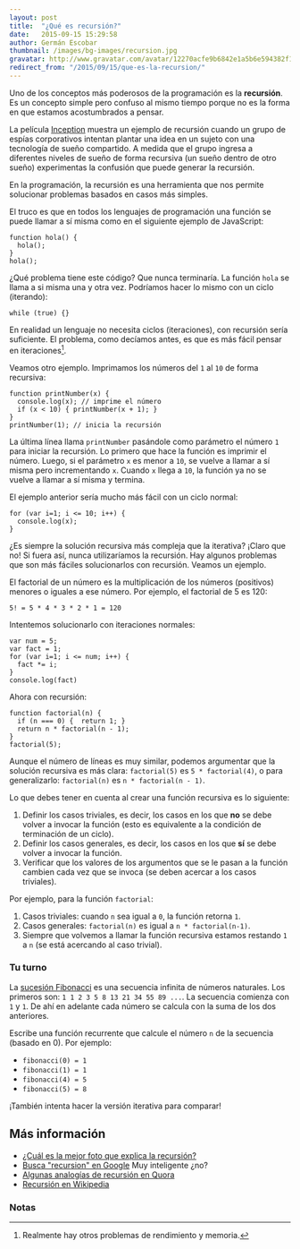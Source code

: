 ```yaml
---
layout: post
title:  "¿Qué es recursión?"
date:   2015-09-15 15:29:58
author: Germán Escobar
thumbnail: /images/bg-images/recursion.jpg
gravatar: http://www.gravatar.com/avatar/12270acfe9b6842e1a5b6e594382f149.jpg?s=80
redirect_from: "/2015/09/15/que-es-la-recursion/"
---
```


Uno de los conceptos más poderosos de la programación es la **recursión**. Es un concepto simple pero confuso al mismo tiempo porque no es la forma en que estamos acostumbrados a pensar.<!--more-->

La película <a href="http://www.imdb.com/title/tt1375666/" target="_blank">Inception</a> muestra un ejemplo de recursión cuando un grupo de espías corporativos intentan plantar una idea en un sujeto con una tecnología de sueño compartido. A medida que el grupo ingresa a diferentes niveles de sueño de forma recursiva (un sueño dentro de otro sueño) experimentas la confusión que puede generar la recursión.

En la programación, la recursión es una herramienta que nos permite solucionar problemas basados en casos más simples.

El truco es que en todos los lenguajes de programación una función se puede llamar a sí misma como en el siguiente ejemplo de JavaScript:

<pre><code class="overflow javascript">function hola() {
  hola();
}
hola();</code></pre>

¿Qué problema tiene este código? Que nunca terminaría. La función `hola` se llama a si misma una y otra vez. Podríamos hacer lo mismo con un ciclo (iterando):

<pre><code class="overflow javascript">while (true) {}</code></pre>

En realidad un lenguaje no necesita ciclos (iteraciones), con recursión sería suficiente. El problema, como decíamos antes, es que es más fácil pensar en iteraciones[^1].

Veamos otro ejemplo. Imprimamos los números del `1` al `10` de forma recursiva:

<pre><code class="overflow javascript">function printNumber(x) {
  console.log(x); // imprime el número
  if (x < 10) { printNumber(x + 1); }
}
printNumber(1); // inicia la recursión</code></pre>

La última línea llama `printNumber` pasándole como parámetro el número `1` para iniciar la recursión. Lo primero que hace la función es imprimir el número. Luego, si el parámetro `x` es menor a `10`, se vuelve a llamar a sí misma pero incrementando `x`. Cuando `x` llega a `10`, la función ya no se vuelve a llamar a sí misma y termina.

El ejemplo anterior sería mucho más fácil con un ciclo normal:

<pre><code class="overflow javascript">for (var i=1; i <= 10; i++) {
  console.log(x);
}</code></pre>

¿Es siempre la solución recursiva más compleja que la iterativa? ¡Claro que no! Si fuera así, nunca utilizaríamos la recursión. Hay algunos problemas que son más fáciles solucionarlos con recursión. Veamos un ejemplo.

El factorial de un número es la multiplicación de los números (positivos) menores o iguales a ese número. Por ejemplo, el factorial de 5 es 120:

<pre><code class="overflow shell">5! = 5 * 4 * 3 * 2 * 1 = 120</code></pre>

Intentemos solucionarlo con iteraciones normales:

<pre><code class="overflow javascript">var num = 5;
var fact = 1;
for (var i=1; i <= num; i++) {
  fact *= i;
}
console.log(fact)</code></pre>

Ahora con recursión:

<pre><code class="overflow javascript">function factorial(n) {
  if (n === 0) {  return 1; }
  return n * factorial(n - 1);
}
factorial(5);</code></pre>

Aunque el número de líneas es muy similar, podemos argumentar que la solución recursiva es más clara: `factorial(5)` es `5 * factorial(4)`, o para generalizarlo: `factorial(n)` es `n * factorial(n - 1)`.

Lo que debes tener en cuenta al crear una función recursiva es lo siguiente:

1. Definir los casos triviales, es decir, los casos en los que **no** se debe volver a invocar la función (esto es equivalente a la condición de terminación de un ciclo).
2. Definir los casos generales, es decir, los casos en los que **sí** se debe volver a invocar la función.
3. Verificar que los valores de los argumentos que se le pasan a la función cambien cada vez que se invoca (se deben acercar a los casos triviales).

Por ejemplo, para la función `factorial`:

1. Casos triviales: cuando `n` sea igual a `0`, la función retorna `1`.
2. Casos generales: `factorial(n)` es igual a `n * factorial(n-1)`.
3. Siempre que volvemos a llamar la función recursiva estamos restando `1` a `n` (se está acercando al caso trivial).

<div class="well">
  <h3>Tu turno</h3>

  <p>La <a href="https://es.wikipedia.org/wiki/Sucesi%C3%B3n_de_Fibonacci" target="_blank">sucesión Fibonacci</a> es una secuencia infinita de números naturales. Los primeros son: <code>1 1 2 3 5 8 13 21 34 55 89 ...</code>. La secuencia comienza con <code>1</code> y <code>1</code>. De ahí en adelante cada número se calcula con la suma de los dos anteriores.</p>

  <p>Escribe una función recurrente que calcule el número <code>n</code> de la secuencia (basado en 0). Por ejemplo:</p>

  <ul>
    <li><code>fibonacci(0) = 1</code></li>
    <li><code>fibonacci(1) = 1</code></li>
    <li><code>fibonacci(4) = 5</code></li>
    <li><code>fibonacci(5) = 8</code></li>
  </ul>

  <p>¡También intenta hacer la versión iterativa para comparar!</p>
</div>

## Más información

* [¿Cuál es la mejor foto que explica la recursión?](https://www.quora.com/What-is-the-best-photo-that-explains-recursion)
* [Busca "recursion" en Google](https://www.google.com/webhp?sourceid=chrome-instant&ion=1&espv=2&ie=UTF-8#q=recursion) Muy inteligente ¿no?
* [Algunas analogías de recursión en Quora](https://www.quora.com/What-are-some-of-the-best-analogies-you-came-across-that-explains-the-recursion-in-Computer-Science)
* [Recursión en Wikipedia](https://es.wikipedia.org/wiki/Algoritmo_recursivo)

### Notas

[^1]: Realmente hay otros problemas de rendimiento y memoria.
